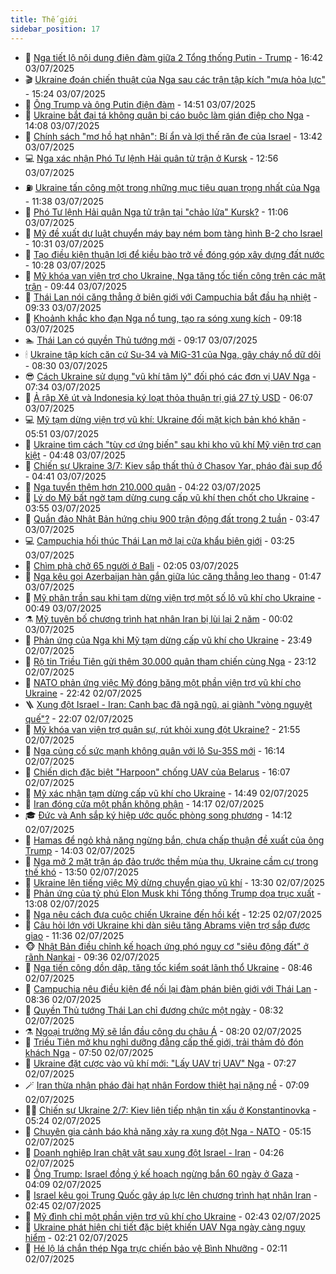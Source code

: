 ```yaml
---
title: Thế giới
sidebar_position: 17
---
```


<!-- dantri-the-gioi:START -->
- 🌋 [Nga tiết lộ nội dung điện đàm giữa 2 Tổng thống Putin - Trump](https://dantri.com.vn/the-gioi/nga-tiet-lo-noi-dung-dien-dam-giua-2-tong-thong-putin-trump-20250703233815890.htm) - 16:42 03/07/2025
- 🎬 [Ukraine đoán chiến thuật của Nga sau các trận tập kích &quot;mưa hỏa lực&quot;](https://dantri.com.vn/the-gioi/ukraine-doan-chien-thuat-cua-nga-sau-cac-tran-tap-kich-mua-hoa-luc-20250703220959524.htm) - 15:24 03/07/2025
- 🧰 [Ông Trump và ông Putin điện đàm](https://dantri.com.vn/the-gioi/ong-trump-va-ong-putin-dien-dam-20250703214310541.htm) - 14:51 03/07/2025
- 🌋 [Ukraine bắt đại tá không quân bị cáo buộc làm gián điệp cho Nga](https://dantri.com.vn/the-gioi/ukraine-bat-dai-ta-khong-quan-bi-cao-buoc-lam-gian-diep-cho-nga-20250703210325819.htm) - 14:08 03/07/2025
- 🗽 [Chính sách &quot;mơ hồ hạt nhân&quot;: Bí ẩn và lợi thế răn đe của Israel](https://dantri.com.vn/the-gioi/chinh-sach-mo-ho-hat-nhan-bi-an-va-loi-the-ran-de-cua-israel-20250703154327882.htm) - 13:42 03/07/2025
- 💻 [Nga xác nhận Phó Tư lệnh Hải quân tử trận ở Kursk](https://dantri.com.vn/the-gioi/nga-xac-nhan-pho-tu-lenh-hai-quan-tu-tran-o-kursk-20250703193637297.htm) - 12:56 03/07/2025
- ⛽️ [Ukraine tấn công một trong những mục tiêu quan trọng nhất của Nga](https://dantri.com.vn/the-gioi/ukraine-tan-cong-mot-trong-nhung-muc-tieu-quan-trong-nhat-cua-nga-20250703175710280.htm) - 11:38 03/07/2025
- 🤩 [Phó Tư lệnh Hải quân Nga tử trận tại &quot;chảo lửa&quot; Kursk?](https://dantri.com.vn/the-gioi/pho-tu-lenh-hai-quan-nga-tu-tran-tai-chao-lua-kursk-20250703172044828.htm) - 11:06 03/07/2025
- 🧐 [Mỹ đề xuất dự luật chuyển máy bay ném bom tàng hình B-2 cho Israel](https://dantri.com.vn/the-gioi/my-de-xuat-du-luat-chuyen-may-bay-nem-bom-tang-hinh-b-2-cho-israel-20250703171546391.htm) - 10:31 03/07/2025
- 🎊 [Tạo điều kiện thuận lợi để kiều bào trở về đóng góp xây dựng đất nước](https://dantri.com.vn/the-gioi/tao-dieu-kien-thuan-loi-de-kieu-bao-tro-ve-dong-gop-xay-dung-dat-nuoc-20250703171913819.htm) - 10:28 03/07/2025
- 📝 [Mỹ khóa van viện trợ cho Ukraine, Nga tăng tốc tiến công trên các mặt trận](https://dantri.com.vn/the-gioi/my-khoa-van-vien-tro-cho-ukraine-nga-tang-toc-tien-cong-tren-cac-mat-tran-20250703153828259.htm) - 09:44 03/07/2025
- 🤡 [Thái Lan nói căng thẳng ở biên giới với Campuchia bắt đầu hạ nhiệt](https://dantri.com.vn/the-gioi/thai-lan-noi-cang-thang-o-bien-gioi-voi-campuchia-bat-dau-ha-nhiet-20250703163051784.htm) - 09:33 03/07/2025
- 🥷 [Khoảnh khắc kho đạn Nga nổ tung, tạo ra sóng xung kích](https://dantri.com.vn/the-gioi/khoanh-khac-kho-dan-nga-no-tung-tao-ra-song-xung-kich-20250703161600639.htm) - 09:18 03/07/2025
- 🏊 [Thái Lan có quyền Thủ tướng mới](https://dantri.com.vn/the-gioi/thai-lan-co-quyen-thu-tuong-moi-20250703152640562.htm) - 09:17 03/07/2025
- 🕯 [Ukraine tập kích căn cứ Su-34 và MiG-31 của Nga, gây cháy nổ dữ dội](https://dantri.com.vn/the-gioi/ukraine-tap-kich-can-cu-su-34-va-mig-31-cua-nga-gay-chay-no-du-doi-20250703145824519.htm) - 08:30 03/07/2025
- 😎 [Cách Ukraine sử dụng &quot;vũ khí tâm lý&quot; đối phó các đơn vị UAV Nga](https://dantri.com.vn/the-gioi/cach-ukraine-su-dung-vu-khi-tam-ly-doi-pho-cac-don-vi-uav-nga-20250703142201403.htm) - 07:34 03/07/2025
- 🌈 [Ả rập Xê út và Indonesia ký loạt thỏa thuận trị giá 27 tỷ USD](https://dantri.com.vn/the-gioi/a-rap-xe-ut-va-indonesia-ky-loat-thoa-thuan-tri-gia-27-ty-usd-20250703130632873.htm) - 06:07 03/07/2025
- 💻 [Mỹ tạm dừng viện trợ vũ khí: Ukraine đối mặt kịch bản khó khăn](https://dantri.com.vn/the-gioi/my-tam-dung-vien-tro-vu-khi-ukraine-doi-mat-kich-ban-kho-khan-20250703105841509.htm) - 05:51 03/07/2025
- 🤖 [Ukraine tìm cách &quot;tùy cơ ứng biến&quot; sau khi kho vũ khí Mỹ viện trợ cạn kiệt](https://dantri.com.vn/the-gioi/ukraine-tim-cach-tuy-co-ung-bien-sau-khi-kho-vu-khi-my-vien-tro-can-kiet-20250703114131292.htm) - 04:48 03/07/2025
- 🦏 [Chiến sự Ukraine 3/7: Kiev sắp thất thủ ở Chasov Yar, pháo đài sụp đổ](https://dantri.com.vn/the-gioi/chien-su-ukraine-37-kiev-sap-that-thu-o-chasov-yar-phao-dai-sup-do-20250703112730920.htm) - 04:41 03/07/2025
- 🌁 [Nga tuyển thêm hơn 210.000 quân](https://dantri.com.vn/the-gioi/nga-tuyen-them-hon-210000-quan-20250703110007644.htm) - 04:22 03/07/2025
- 🐘 [Lý do Mỹ bất ngờ tạm dừng cung cấp vũ khí then chốt cho Ukraine](https://dantri.com.vn/the-gioi/ly-do-my-bat-ngo-tam-dung-cung-cap-vu-khi-then-chot-cho-ukraine-20250703105337448.htm) - 03:55 03/07/2025
- 🥷 [Quần đảo Nhật Bản hứng chịu 900 trận động đất trong 2 tuần](https://dantri.com.vn/the-gioi/quan-dao-nhat-ban-hung-chiu-900-tran-dong-dat-trong-2-tuan-20250703104037030.htm) - 03:47 03/07/2025
- 💻 [Campuchia hối thúc Thái Lan mở lại cửa khẩu biên giới](https://dantri.com.vn/the-gioi/campuchia-hoi-thuc-thai-lan-mo-lai-cua-khau-bien-gioi-20250703095612055.htm) - 03:25 03/07/2025
- 🎡 [Chìm phà chở 65 người ở Bali](https://dantri.com.vn/the-gioi/chim-pha-cho-65-nguoi-o-bali-20250703085136072.htm) - 02:05 03/07/2025
- 🧰 [Nga kêu gọi Azerbaijan hàn gắn giữa lúc căng thẳng leo thang](https://dantri.com.vn/the-gioi/nga-keu-goi-azerbaijan-han-gan-giua-luc-cang-thang-leo-thang-20250702215039417.htm) - 01:47 03/07/2025
- 🥸 [Mỹ phân trần sau khi tạm dừng viện trợ một số lô vũ khí cho Ukraine](https://dantri.com.vn/the-gioi/my-phan-tran-sau-khi-tam-dung-vien-tro-mot-so-lo-vu-khi-cho-ukraine-20250703073804938.htm) - 00:49 03/07/2025
- ⚗️ [Mỹ tuyên bố chương trình hạt nhân Iran bị lùi lại 2 năm](https://dantri.com.vn/the-gioi/my-tuyen-bo-chuong-trinh-hat-nhan-iran-bi-lui-lai-2-nam-20250703065459098.htm) - 00:02 03/07/2025
- 🌮 [Phản ứng của Nga khi Mỹ tạm dừng cấp vũ khí cho Ukraine](https://dantri.com.vn/the-gioi/phan-ung-cua-nga-khi-my-tam-dung-cap-vu-khi-cho-ukraine-20250703063438112.htm) - 23:49 02/07/2025
- 🎃 [Rộ tin Triều Tiên gửi thêm 30.000 quân tham chiến cùng Nga](https://dantri.com.vn/the-gioi/ro-tin-trieu-tien-gui-them-30000-quan-tham-chien-cung-nga-20250702211258910.htm) - 23:12 02/07/2025
- 💫 [NATO phản ứng việc Mỹ đóng băng một phần viện trợ vũ khí cho Ukraine](https://dantri.com.vn/the-gioi/nato-phan-ung-viec-my-dong-bang-mot-phan-vien-tro-vu-khi-cho-ukraine-20250703053327380.htm) - 22:42 02/07/2025
- 🪜 [Xung đột Israel - Iran: Canh bạc đã ngã ngũ, ai giành &quot;vòng nguyệt quế&quot;?](https://dantri.com.vn/the-gioi/xung-dot-israel-iran-canh-bac-da-nga-ngu-ai-gianh-vong-nguyet-que-20250630153337050.htm) - 22:07 02/07/2025
- 🌋 [Mỹ khóa van viện trợ quân sự, rút khỏi xung đột Ukraine?](https://dantri.com.vn/the-gioi/my-khoa-van-vien-tro-quan-su-rut-khoi-xung-dot-ukraine-20250703005246094.htm) - 21:55 02/07/2025
- 🦏 [Nga củng cố sức mạnh không quân với lô Su-35S mới](https://dantri.com.vn/the-gioi/nga-cung-co-suc-manh-khong-quan-voi-lo-su-35s-moi-20250702231401638.htm) - 16:14 02/07/2025
- 👀 [Chiến dịch đặc biệt &quot;Harpoon&quot; chống UAV của Belarus](https://dantri.com.vn/the-gioi/chien-dich-dac-biet-harpoon-chong-uav-cua-belarus-20250702230426617.htm) - 16:07 02/07/2025
- 🧰 [Mỹ xác nhận tạm dừng cấp vũ khí cho Ukraine](https://dantri.com.vn/the-gioi/my-xac-nhan-tam-dung-cap-vu-khi-cho-ukraine-20250702214617385.htm) - 14:49 02/07/2025
- 🚀 [Iran đóng cửa một phần không phận](https://dantri.com.vn/the-gioi/iran-dong-cua-mot-phan-khong-phan-20250702210743974.htm) - 14:17 02/07/2025
- 🎓 [Đức và Anh sắp ký hiệp ước quốc phòng song phương](https://dantri.com.vn/the-gioi/duc-va-anh-sap-ky-hiep-uoc-quoc-phong-song-phuong-20250702211223492.htm) - 14:12 02/07/2025
- 🥸 [Hamas để ngỏ khả năng ngừng bắn, chưa chấp thuận đề xuất của ông Trump](https://dantri.com.vn/the-gioi/hamas-de-ngo-kha-nang-ngung-ban-chua-chap-thuan-de-xuat-cua-ong-trump-20250702210352272.htm) - 14:03 02/07/2025
- 🦅 [Nga mở 2 mặt trận áp đảo trước thềm mùa thu, Ukraine cầm cự trong thế khó](https://dantri.com.vn/the-gioi/nga-mo-2-mat-tran-ap-dao-truoc-them-mua-thu-ukraine-cam-cu-trong-the-kho-20250702205007370.htm) - 13:50 02/07/2025
- 🤭 [Ukraine lên tiếng việc Mỹ dừng chuyển giao vũ khí](https://dantri.com.vn/the-gioi/ukraine-len-tieng-viec-my-dung-chuyen-giao-vu-khi-20250702194534760.htm) - 13:30 02/07/2025
- 🤖 [Phản ứng của tỷ phú Elon Musk khi Tổng thống Trump dọa trục xuất](https://dantri.com.vn/the-gioi/phan-ung-cua-ty-phu-elon-musk-khi-tong-thong-trump-doa-truc-xuat-20250702200133557.htm) - 13:08 02/07/2025
- 🐲 [Nga nêu cách đưa cuộc chiến Ukraine đến hồi kết](https://dantri.com.vn/the-gioi/nga-neu-cach-dua-cuoc-chien-ukraine-den-hoi-ket-20250702192034844.htm) - 12:25 02/07/2025
- 🫣 [Câu hỏi lớn với Ukraine khi dàn siêu tăng Abrams viện trợ sắp được giao](https://dantri.com.vn/the-gioi/cau-hoi-lon-voi-ukraine-khi-dan-sieu-tang-abrams-vien-tro-sap-duoc-giao-20250702171705453.htm) - 11:36 02/07/2025
- 🐵 [Nhật Bản điều chỉnh kế hoạch ứng phó nguy cơ &quot;siêu động đất&quot; ở rãnh Nankai](https://dantri.com.vn/the-gioi/nhat-ban-dieu-chinh-ke-hoach-ung-pho-nguy-co-sieu-dong-dat-o-ranh-nankai-20250702153550910.htm) - 09:36 02/07/2025
- 🫶 [Nga tiến công dồn dập, tăng tốc kiểm soát lãnh thổ Ukraine](https://dantri.com.vn/the-gioi/nga-tien-cong-don-dap-tang-toc-kiem-soat-lanh-tho-ukraine-20250702154522556.htm) - 08:46 02/07/2025
- 💃 [Campuchia nêu điều kiện để nối lại đàm phán biên giới với Thái Lan](https://dantri.com.vn/the-gioi/campuchia-neu-dieu-kien-de-noi-lai-dam-phan-bien-gioi-voi-thai-lan-20250702152829094.htm) - 08:36 02/07/2025
- 💫 [Quyền Thủ tướng Thái Lan chỉ đương chức một ngày](https://dantri.com.vn/the-gioi/quyen-thu-tuong-thai-lan-chi-duong-chuc-mot-ngay-20250702150303319.htm) - 08:32 02/07/2025
- ⚗️ [Ngoại trưởng Mỹ sẽ lần đầu công du châu Á](https://dantri.com.vn/the-gioi/ngoai-truong-my-se-lan-dau-cong-du-chau-a-20250702145125366.htm) - 08:20 02/07/2025
- 🥷 [Triều Tiên mở khu nghỉ dưỡng đẳng cấp thế giới, trải thảm đỏ đón khách Nga](https://dantri.com.vn/the-gioi/trieu-tien-mo-khu-nghi-duong-dang-cap-the-gioi-trai-tham-do-don-khach-nga-20250702144010151.htm) - 07:50 02/07/2025
- 🥸 [Ukraine đặt cược vào vũ khí mới: &quot;Lấy UAV trị UAV&quot; Nga](https://dantri.com.vn/the-gioi/ukraine-dat-cuoc-vao-vu-khi-moi-lay-uav-tri-uav-nga-20250702142339223.htm) - 07:27 02/07/2025
- 🪄 [Iran thừa nhận pháo đài hạt nhân Fordow thiệt hại nặng nề](https://dantri.com.vn/the-gioi/iran-thua-nhan-phao-dai-hat-nhan-fordow-thiet-hai-nang-ne-20250702140400570.htm) - 07:09 02/07/2025
- 🧑‍💻 [Chiến sự Ukraine 2/7: Kiev liên tiếp nhận tin xấu ở Konstantinovka](https://dantri.com.vn/the-gioi/chien-su-ukraine-27-kiev-lien-tiep-nhan-tin-xau-o-konstantinovka-20250702121814222.htm) - 05:24 02/07/2025
- 🤭 [Chuyên gia cảnh báo khả năng xảy ra xung đột Nga - NATO](https://dantri.com.vn/the-gioi/chuyen-gia-canh-bao-kha-nang-xay-ra-xung-dot-nga-nato-20250702102109858.htm) - 05:15 02/07/2025
- 🗽 [Doanh nghiệp Iran chật vật sau xung đột Israel - Iran](https://dantri.com.vn/the-gioi/doanh-nghiep-iran-chat-vat-sau-xung-dot-israel-iran-20250702112609759.htm) - 04:26 02/07/2025
- 🤖 [Ông Trump: Israel đồng ý kế hoạch ngừng bắn 60 ngày ở Gaza](https://dantri.com.vn/the-gioi/ong-trump-israel-dong-y-ke-hoach-ngung-ban-60-ngay-o-gaza-20250702110901944.htm) - 04:09 02/07/2025
- 🌈 [Israel kêu gọi Trung Quốc gây áp lực lên chương trình hạt nhân Iran](https://dantri.com.vn/the-gioi/israel-keu-goi-trung-quoc-gay-ap-luc-len-chuong-trinh-hat-nhan-iran-20250702092006348.htm) - 02:45 02/07/2025
- 🤩 [Mỹ đình chỉ một phần viện trợ vũ khí cho Ukraine](https://dantri.com.vn/the-gioi/my-dinh-chi-mot-phan-vien-tro-vu-khi-cho-ukraine-20250702081441375.htm) - 02:43 02/07/2025
- 🤗 [Ukraine phát hiện chi tiết đặc biệt khiến UAV Nga ngày càng nguy hiểm](https://dantri.com.vn/the-gioi/ukraine-phat-hien-chi-tiet-dac-biet-khien-uav-nga-ngay-cang-nguy-hiem-20250702090335151.htm) - 02:21 02/07/2025
- 🙉 [Hé lộ lá chắn thép Nga trực chiến bảo vệ Bình Nhưỡng](https://dantri.com.vn/the-gioi/he-lo-la-chan-thep-nga-truc-chien-bao-ve-binh-nhuong-20250702081252303.htm) - 02:11 02/07/2025<!-- dantri-the-gioi:END -->
